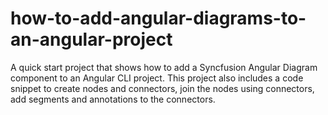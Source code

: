 # how-to-add-angular-diagrams-to-an-angular-project
A quick start project that shows how to add a Syncfusion Angular Diagram component to an Angular CLI project. This project also includes a code snippet to create nodes and connectors, join the nodes using connectors, add segments and annotations to the connectors.  
